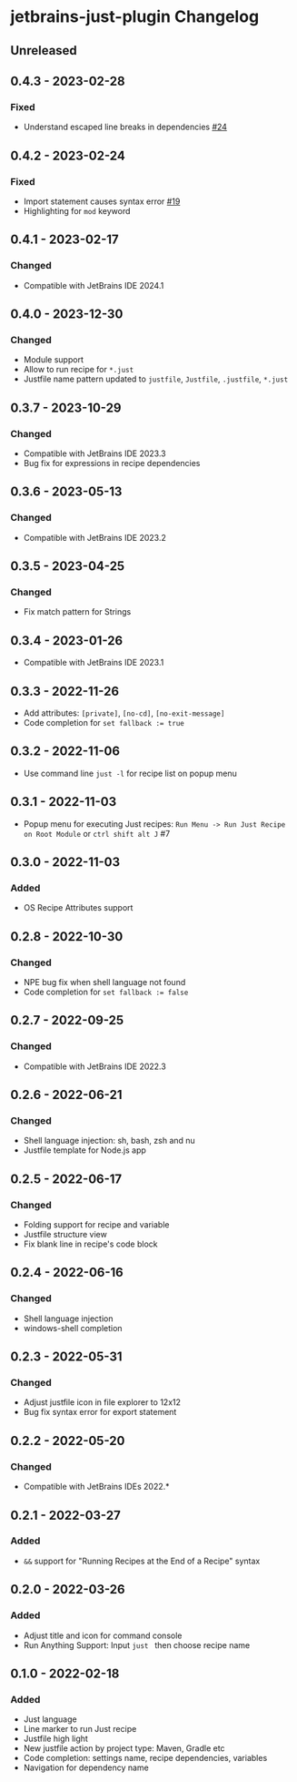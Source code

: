 <!-- Keep a Changelog guide -> https://keepachangelog.com -->

# jetbrains-just-plugin Changelog

## Unreleased

## 0.4.3 - 2023-02-28

### Fixed

- Understand escaped line breaks in dependencies [#24](https://github.com/linux-china/jetbrains-just-plugin/issues/24)

## 0.4.2 - 2023-02-24

### Fixed

- Import statement causes syntax error [#19](https://github.com/linux-china/jetbrains-just-plugin/issues/19)
- Highlighting for `mod` keyword

## 0.4.1 - 2023-02-17

### Changed

- Compatible with JetBrains IDE 2024.1

## 0.4.0 - 2023-12-30

### Changed

- Module support
- Allow to run recipe for `*.just`
- Justfile name pattern updated to `justfile`, `Justfile`, `.justfile`, `*.just`

## 0.3.7 - 2023-10-29

### Changed

- Compatible with JetBrains IDE 2023.3
- Bug fix for expressions in recipe dependencies

## 0.3.6 - 2023-05-13

### Changed

- Compatible with JetBrains IDE 2023.2

## 0.3.5 - 2023-04-25

### Changed

- Fix match pattern for Strings

## 0.3.4 - 2023-01-26

- Compatible with JetBrains IDE 2023.1

## 0.3.3 - 2022-11-26

- Add attributes: `[private]`, `[no-cd]`, `[no-exit-message]`
- Code completion for `set fallback := true`

## 0.3.2 - 2022-11-06

- Use command line `just -l` for recipe list on popup menu

## 0.3.1 - 2022-11-03

- Popup menu for executing Just recipes: `Run Menu -> Run Just Recipe on Root Module` or `ctrl shift alt J` #7

## 0.3.0 - 2022-11-03

### Added

- OS Recipe Attributes support

## 0.2.8 - 2022-10-30

### Changed

- NPE bug fix when shell language not found
- Code completion for `set fallback := false`

## 0.2.7 - 2022-09-25

### Changed

- Compatible with JetBrains IDE 2022.3

## 0.2.6 - 2022-06-21

### Changed

- Shell language injection: sh, bash, zsh and nu
- Justfile template for Node.js app

## 0.2.5 - 2022-06-17

### Changed

- Folding support for recipe and variable
- Justfile structure view
- Fix blank line in recipe's code block

## 0.2.4 - 2022-06-16

### Changed

- Shell language injection
- windows-shell completion

## 0.2.3 - 2022-05-31

### Changed

- Adjust justfile icon in file explorer to 12x12
- Bug fix syntax error for export statement

## 0.2.2 - 2022-05-20

### Changed

- Compatible with JetBrains IDEs 2022.*

## 0.2.1 - 2022-03-27

### Added

- `&&` support for "Running Recipes at the End of a Recipe" syntax

## 0.2.0 - 2022-03-26

### Added

- Adjust title and icon for command console
- Run Anything Support:  Input `just ` then choose recipe name

## 0.1.0 - 2022-02-18

### Added

- Just language
- Line marker to run Just recipe
- Justfile high light
- New justfile action by project type: Maven, Gradle etc
- Code completion: settings name, recipe dependencies, variables
- Navigation for dependency name
